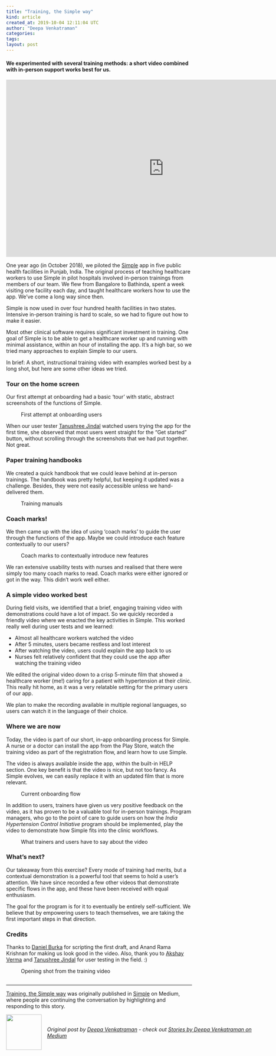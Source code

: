 ```yaml
---
title: "Training, the Simple way"
kind: article
created_at: 2019-10-04 12:11:04 UTC
author: "Deepa Venkatraman"
categories: 
tags: 
layout: post
---
```

<h4>We experimented with several training methods: a short video combined with in-person support works best for us.</h4><iframe src="https://cdn.embedly.com/widgets/media.html?src=https%3A%2F%2Fwww.youtube.com%2Fembed%2FYO3D1paAuqU%3Ffeature%3Doembed&amp;url=http%3A%2F%2Fwww.youtube.com%2Fwatch%3Fv%3DYO3D1paAuqU&amp;image=https%3A%2F%2Fi.ytimg.com%2Fvi%2FYO3D1paAuqU%2Fhqdefault.jpg&amp;key=a19fcc184b9711e1b4764040d3dc5c07&amp;type=text%2Fhtml&amp;schema=youtube" width="854" height="480" frameborder="0" scrolling="no"><a href="https://medium.com/media/225e236f65dfb2007b0dbe1edb95e7fa/href">https://medium.com/media/225e236f65dfb2007b0dbe1edb95e7fa/href</a></iframe><p>One year ago (in October 2018), we piloted the <a href="https://www.simple.org/">Simple</a> app in five public health facilities in Punjab, India. The original process of teaching healthcare workers to use Simple in pilot hospitals involved in-person trainings from members of our team. We flew from Bangalore to Bathinda, spent a week visiting one facility each day, and taught healthcare workers how to use the app. We’ve come a long way since then.</p><p>Simple is now used in over four hundred health facilities in two states. Intensive in-person training is hard to scale, so we had to figure out how to make it easier.</p><p>Most other clinical software requires significant investment in training. One goal of Simple is to be able to get a healthcare worker up and running with minimal assistance, within an hour of installing the app. It’s a high bar, so we tried many approaches to explain Simple to our users.</p><p>In brief: A short, instructional training video with examples worked best by a long shot, but here are some other ideas we tried.</p><h3>Tour on the home screen</h3><p>Our first attempt at onboarding had a basic ‘tour’ with static, abstract screenshots of the functions of Simple.</p><figure><img alt="" src="https://cdn-images-1.medium.com/max/1024/0*uzaMzbmUSj8-oS1m" /><figcaption>First attempt at onboarding users</figcaption></figure><p>When our user tester <a href="https://medium.com/u/a9cfa752dc22">Tanushree Jindal</a> watched users trying the app for the first time, she observed that most users went straight for the “Get started” button, without scrolling through the screenshots that we had put together. Not great.</p><h3>Paper training handbooks</h3><p>We created a quick handbook that we could leave behind at in-person trainings. The handbook was pretty helpful, but keeping it updated was a challenge. Besides, they were not easily accessible unless we hand-delivered them.</p><figure><img alt="" src="https://cdn-images-1.medium.com/max/1024/0*glZZfA4Axh6f9MeJ" /><figcaption>Training manuals</figcaption></figure><h3>Coach marks!</h3><p>We then came up with the idea of using ‘coach marks’ to guide the user through the functions of the app. Maybe we could introduce each feature contextually to our users?</p><figure><img alt="" src="https://cdn-images-1.medium.com/max/1024/0*hjBQQWO16Sl0XeA5" /><figcaption>Coach marks to contextually introduce new features</figcaption></figure><p>We ran extensive usability tests with nurses and realised that there were simply too many coach marks to read. Coach marks were either ignored or got in the way. This didn’t work well either.</p><h3>A simple video worked best</h3><p>During field visits, we identified that a brief, engaging training video with demonstrations could have a lot of impact. So we quickly recorded a friendly video where we enacted the key activities in Simple. This worked really well during user tests and we learned:</p><ul><li>Almost all healthcare workers watched the video</li><li>After 5 minutes, users became restless and lost interest</li><li>After watching the video, users could explain the app back to us</li><li>Nurses felt relatively confident that they could use the app after watching the training video</li></ul><p>We edited the original video down to a crisp 5-minute film that showed a healthcare worker (me!) caring for a patient with hypertension at their clinic. This really hit home, as it was a very relatable setting for the primary users of our app.</p><p>We plan to make the recording available in multiple regional languages, so users can watch it in the language of their choice.</p><h3>Where we are now</h3><p>Today, the video is part of our short, in-app onboarding process for Simple. A nurse or a doctor can install the app from the Play Store, watch the training video as part of the registration flow, and learn how to use Simple.</p><p>The video is always available inside the app, within the built-in HELP section. One key benefit is that the video is nice, but not too fancy. As Simple evolves, we can easily replace it with an updated film that is more relevant.</p><figure><img alt="" src="https://cdn-images-1.medium.com/max/1024/0*fczU-96as5wZSdw5" /><figcaption>Current onboarding flow</figcaption></figure><p>In addition to users, trainers have given us very positive feedback on the video, as it has proven to be a valuable tool for in-person trainings. Program managers, who go to the point of care to guide users on how the <em>India Hypertension Control Initiative</em> program should be implemented, play the video to demonstrate how Simple fits into the clinic workflows.</p><figure><img alt="" src="https://cdn-images-1.medium.com/max/1024/1*tqdVAPvvNBb88SAIdnLOxw.png" /><figcaption>What trainers and users have to say about the video</figcaption></figure><h3>What’s next?</h3><p>Our takeaway from this exercise? Every mode of training had merits, but a contextual demonstration is a powerful tool that seems to hold a user’s attention. We have since recorded a few other videos that demonstrate specific flows in the app, and these have been received with equal enthusiasm.</p><p>The goal for the program is for it to eventually be entirely self-sufficient. We believe that by empowering users to teach themselves, we are taking the first important steps in that direction.</p><h3>Credits</h3><p>Thanks to <a href="https://medium.com/u/c6d7332a2978">Daniel Burka</a> for scripting the first draft, and Anand Rama Krishnan for making us look good in the video. Also, thank you to <a href="https://medium.com/u/22805490f4b4">Akshay Verma</a> and <a href="https://medium.com/u/a9cfa752dc22">Tanushree Jindal</a> for user testing in the field. :)</p><figure><img alt="" src="https://cdn-images-1.medium.com/max/1024/1*bnZtChVT62EdD3wtQBng9g.jpeg" /><figcaption>Opening shot from the training video</figcaption></figure><img src="https://medium.com/_/stat?event=post.clientViewed&referrerSource=full_rss&postId=285dc829be07" width="1" height="1"><hr><p><a href="https://medium.com/simple-dot-org/training-the-simple-way-285dc829be07">Training, the Simple way</a> was originally published in <a href="https://medium.com/simple-dot-org">Simple</a> on Medium, where people are continuing the conversation by highlighting and responding to this story.</p><div class="author">
  <img src="https://nilenso.com/images/people/deepa-200.png" style="width: 96px; height: 96;">
  <span style="position: absolute; padding: 32px 15px;">
    <i>Original post by <a href="http://twitter.com/deepa_v">Deepa Venkatraman</a> - check out <a href="https://medium.com/@deepa_93680?source=rss-35a7eb01f164------2">Stories by Deepa Venkatraman on Medium</a></i>
  </span>
</div>
